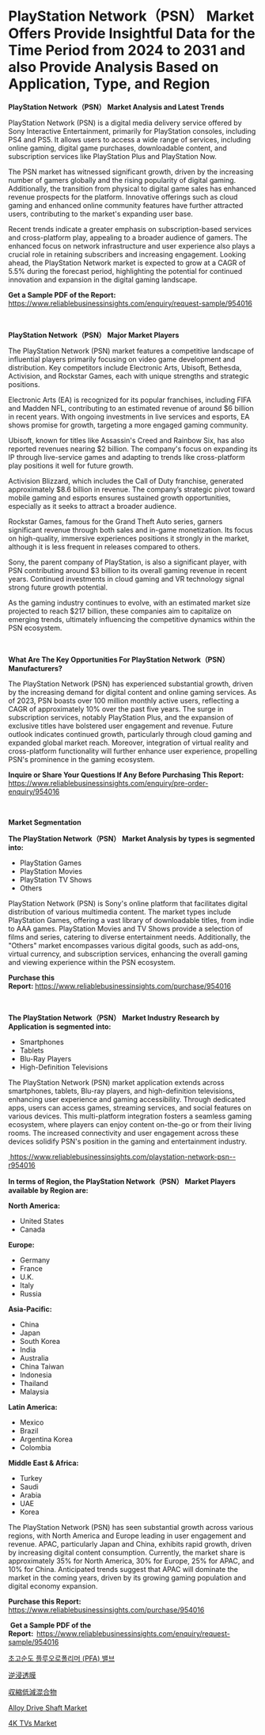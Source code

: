 <p><h1>PlayStation Network（PSN） Market Offers Provide Insightful Data for the Time Period from 2024 to 2031 and also Provide Analysis Based on Application, Type, and Region</h1></p><p><strong>PlayStation Network（PSN） Market Analysis and Latest Trends</strong></p>
<p><p>PlayStation Network (PSN) is a digital media delivery service offered by Sony Interactive Entertainment, primarily for PlayStation consoles, including PS4 and PS5. It allows users to access a wide range of services, including online gaming, digital game purchases, downloadable content, and subscription services like PlayStation Plus and PlayStation Now. </p><p>The PSN market has witnessed significant growth, driven by the increasing number of gamers globally and the rising popularity of digital gaming. Additionally, the transition from physical to digital game sales has enhanced revenue prospects for the platform. Innovative offerings such as cloud gaming and enhanced online community features have further attracted users, contributing to the market's expanding user base.</p><p>Recent trends indicate a greater emphasis on subscription-based services and cross-platform play, appealing to a broader audience of gamers. The enhanced focus on network infrastructure and user experience also plays a crucial role in retaining subscribers and increasing engagement. Looking ahead, the PlayStation Network market is expected to grow at a CAGR of 5.5% during the forecast period, highlighting the potential for continued innovation and expansion in the digital gaming landscape.</p></p>
<p><strong>Get a Sample PDF of the Report:&nbsp;</strong> <a href="https://www.reliablebusinessinsights.com/enquiry/request-sample/954016">https://www.reliablebusinessinsights.com/enquiry/request-sample/954016</a></p>
<p>&nbsp;</p>
<p><strong>PlayStation Network（PSN） Major Market Players</strong></p>
<p><p>The PlayStation Network (PSN) market features a competitive landscape of influential players primarily focusing on video game development and distribution. Key competitors include Electronic Arts, Ubisoft, Bethesda, Activision, and Rockstar Games, each with unique strengths and strategic positions.</p><p>Electronic Arts (EA) is recognized for its popular franchises, including FIFA and Madden NFL, contributing to an estimated revenue of around $6 billion in recent years. With ongoing investments in live services and esports, EA shows promise for growth, targeting a more engaged gaming community.</p><p>Ubisoft, known for titles like Assassin's Creed and Rainbow Six, has also reported revenues nearing $2 billion. The company's focus on expanding its IP through live-service games and adapting to trends like cross-platform play positions it well for future growth.</p><p>Activision Blizzard, which includes the Call of Duty franchise, generated approximately $8.6 billion in revenue. The company’s strategic pivot toward mobile gaming and esports ensures sustained growth opportunities, especially as it seeks to attract a broader audience.</p><p>Rockstar Games, famous for the Grand Theft Auto series, garners significant revenue through both sales and in-game monetization. Its focus on high-quality, immersive experiences positions it strongly in the market, although it is less frequent in releases compared to others.</p><p>Sony, the parent company of PlayStation, is also a significant player, with PSN contributing around $3 billion to its overall gaming revenue in recent years. Continued investments in cloud gaming and VR technology signal strong future growth potential.</p><p>As the gaming industry continues to evolve, with an estimated market size projected to reach $217 billion, these companies aim to capitalize on emerging trends, ultimately influencing the competitive dynamics within the PSN ecosystem.</p></p>
<p>&nbsp;</p>
<p><strong>What Are The Key Opportunities For PlayStation Network（PSN） Manufacturers?</strong></p>
<p><p>The PlayStation Network (PSN) has experienced substantial growth, driven by the increasing demand for digital content and online gaming services. As of 2023, PSN boasts over 100 million monthly active users, reflecting a CAGR of approximately 10% over the past five years. The surge in subscription services, notably PlayStation Plus, and the expansion of exclusive titles have bolstered user engagement and revenue. Future outlook indicates continued growth, particularly through cloud gaming and expanded global market reach. Moreover, integration of virtual reality and cross-platform functionality will further enhance user experience, propelling PSN's prominence in the gaming ecosystem.</p></p>
<p><strong>Inquire or Share Your Questions If Any Before Purchasing This Report:</strong> <a href="https://www.reliablebusinessinsights.com/enquiry/pre-order-enquiry/954016">https://www.reliablebusinessinsights.com/enquiry/pre-order-enquiry/954016</a></p>
<p>&nbsp;</p>
<p><strong>Market Segmentation</strong></p>
<p><strong>The PlayStation Network（PSN） Market Analysis by types is segmented into:</strong></p>
<p><ul><li>PlayStation Games</li><li>PlayStation Movies</li><li>PlayStation TV Shows</li><li>Others</li></ul></p>
<p><p>PlayStation Network (PSN) is Sony's online platform that facilitates digital distribution of various multimedia content. The market types include PlayStation Games, offering a vast library of downloadable titles, from indie to AAA games. PlayStation Movies and TV Shows provide a selection of films and series, catering to diverse entertainment needs. Additionally, the "Others" market encompasses various digital goods, such as add-ons, virtual currency, and subscription services, enhancing the overall gaming and viewing experience within the PSN ecosystem.</p></p>
<p><strong>Purchase this Report:&nbsp;</strong><a href="https://www.reliablebusinessinsights.com/purchase/954016">https://www.reliablebusinessinsights.com/purchase/954016</a></p>
<p>&nbsp;</p>
<p><strong>The PlayStation Network（PSN） Market Industry Research by Application is segmented into:</strong></p>
<p><ul><li>Smartphones</li><li>Tablets</li><li>Blu-Ray Players</li><li>High-Definition Televisions</li></ul></p>
<p><p>The PlayStation Network (PSN) market application extends across smartphones, tablets, Blu-ray players, and high-definition televisions, enhancing user experience and gaming accessibility. Through dedicated apps, users can access games, streaming services, and social features on various devices. This multi-platform integration fosters a seamless gaming ecosystem, where players can enjoy content on-the-go or from their living rooms. The increased connectivity and user engagement across these devices solidify PSN's position in the gaming and entertainment industry.</p></p>
<p><a href="https://www.reliablebusinessinsights.com/playstation-network-psn--r954016">&nbsp;https://www.reliablebusinessinsights.com/playstation-network-psn--r954016</a></p>
<p><strong>In terms of Region, the PlayStation Network（PSN） Market Players available by Region are:</strong></p>
<p>
    <p> <strong> North America: </strong>
        <ul>
            <li>United States</li>
            <li>Canada</li>
        </ul>
        </p> 
    <p> <strong> Europe: </strong>
        <ul>
            <li>Germany</li>
            <li>France</li>
            <li>U.K.</li>
            <li>Italy</li>
            <li>Russia</li>
        </ul>
        </p> 
    <p> <strong> Asia-Pacific: </strong>
        <ul>
            <li>China</li>
            <li>Japan</li>
            <li>South Korea</li>
            <li>India</li>
            <li>Australia</li>
            <li>China Taiwan</li>
            <li>Indonesia</li>
            <li>Thailand</li>
            <li>Malaysia</li>
        </ul>
        </p> 
    <p> <strong> Latin America: </strong>
        <ul>
            <li>Mexico</li>
            <li>Brazil</li>
            <li>Argentina Korea</li>
            <li>Colombia</li>
        </ul>
        </p> 
    <p> <strong> Middle East & Africa: </strong>
        <ul>
            <li>Turkey</li>
            <li>Saudi</li>
            <li>Arabia</li>
            <li>UAE</li>
            <li>Korea</li>
        </ul>
    </p>
    </p>
<p><p>The PlayStation Network (PSN) has seen substantial growth across various regions, with North America and Europe leading in user engagement and revenue. APAC, particularly Japan and China, exhibits rapid growth, driven by increasing digital content consumption. Currently, the market share is approximately 35% for North America, 30% for Europe, 25% for APAC, and 10% for China. Anticipated trends suggest that APAC will dominate the market in the coming years, driven by its growing gaming population and digital economy expansion.</p></p>
<p><strong>Purchase this Report: </strong><a href="https://www.reliablebusinessinsights.com/purchase/954016">https://www.reliablebusinessinsights.com/purchase/954016</a></p>
<p>&nbsp;<strong>Get a Sample PDF of the Report:&nbsp;&nbsp;</strong><a href="https://www.reliablebusinessinsights.com/enquiry/request-sample/954016">https://www.reliablebusinessinsights.com/enquiry/request-sample/954016</a></p>
<p><strong></strong></p>
<p><p><a href="https://medium.com/@conradkirrlin76575/%EC%84%B8%EA%B3%84-ltra-high-purity-fluoropolymer-pfa-valves-market-%EC%9D%80-2024%EC%97%90%EC%84%9C-2031%EB%A1%9C-%EC%97%B0%ED%8F%89%EA%B7%A0-%EC%A6%9D%EA%B0%80%EC%9C%A8%EC%9D%84-%EB%B3%B4%EC%9D%BC-%EA%B2%83%EC%9C%BC%EB%A1%9C-%EC%98%88%EC%83%81%EB%90%A9%EB%8B%88%EB%8B%A4-957a557108f1">초고순도 플루오로폴리머 (PFA) 밸브</a></p><p><a href="https://medium.com/@ursulastark1948/reverse-osmosis-membranes-market-%E3%81%AE%E3%82%B0%E3%83%AD%E3%83%BC%E3%83%90%E3%83%AB%E5%B8%82%E5%A0%B4%E6%A6%82%E8%A6%81%E3%81%AF-%E4%B8%96%E7%95%8C%E3%81%8A%E3%82%88%E3%81%B3%E4%B8%BB%E8%A6%81%E5%B8%82%E5%A0%B4%E3%81%AB%E3%81%8A%E3%81%91%E3%82%8B%E6%A5%AD%E7%95%8C%E3%81%AB%E5%BD%B1%E9%9F%BF%E3%82%92%E4%B8%8E%E3%81%88%E3%82%8B%E4%B8%BB%E8%A6%81%E3%81%AA%E3%83%88%E3%83%AC%E3%83%B3%E3%83%89%E3%81%AB%E3%81%A4%E3%81%84%E3%81%A6-%E7%8B%AC%E8%87%AA%E3%81%AE%E8%A6%96%E7%82%B9%E3%82%92%E6%8F%90%E4%BE%9B%E3%81%97%E3%81%BE%E3%81%99-f08f167005b3">逆浸透膜</a></p><p><a href="https://medium.com/@ursulastark1948/%E3%82%B0%E3%83%AD%E3%83%BC%E3%83%90%E3%83%AB%E5%8F%8E%E7%B8%AE%E6%8A%91%E5%88%B6%E6%B7%B7%E5%92%8C%E5%89%A4%E7%94%A3%E6%A5%AD-%E7%A8%AE%E9%A1%9E-%E5%BF%9C%E7%94%A8-%E5%B8%82%E5%A0%B4%E3%83%97%E3%83%AC%E3%83%BC%E3%83%A4%E3%83%BC-%E5%9C%B0%E5%9F%9F%E6%88%90%E9%95%B7%E5%88%86%E6%9E%90-%E5%8F%8A%E3%81%B3%E5%B0%86%E6%9D%A5%E3%81%AE%E3%82%B7%E3%83%8A%E3%83%AA%E3%82%AA-2024-2031-09f7fefe1190">収縮低減混合物</a></p><p><a href="https://issuu.com/reportprime-2/docs/alloy-drive-shaft-market-size-2030._0e8fe0916e3942">Alloy Drive Shaft Market</a></p><p><a href="https://www.linkedin.com/pulse/4k-tvs-market-forecast-global-trends-analysis-from-2024-2031-nqv3f?trackingId=pxlloDFNR8SozHw8CpqwoQ%3D%3D">4K TVs Market</a></p></p>